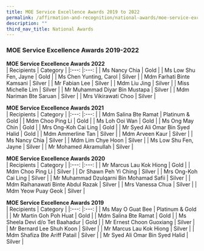 ```yaml
---
title: MOE Service Excellence Awards 2019 to 2022
permalink: /affirmation-and-recognition/national-awards/moe-service-excellence-awards-2019-to-2022/
description: ""
third_nav_title: National Awards
---
```

### MOE Service Excellence Awards 2019-2022

<b> MOE Service Excellence Awards 2022</b><br>
| Recipients 	| Category 	|
|:---:	|:---:	|
| Ms Nancy Chia 	| Gold 	|
| Ms Low Shu Fen, Jayne 	| Gold 	|
| Ms Chen Yunting, Carol	| Silver 	|
| Mdm Farhati Binte Kamsani 	| Silver 	|
| Mr Fabian Lee	| Silver 	|
| Mdm Liu Jing	| Silver 	|
| Miss Michelle Lim 	| Silver 	|
| Mr Muhammad Diyar Bin Mustapa 	| Silver 	|
| Mdm Nariman Bte Saruan 	| Silver 	|
| Mrs Vikirawati Choo 	| Silver 	|

<b> MOE Service Excellence Awards 2021</b><br>
| Recipients 	| Category 	|
|:---:	|:---:	|
| Mdm Salina Bte Ramat 	| Platinum &amp; Gold 	|
| Mdm Choo Ping Li	 	| Gold 	|
|  Ms Loh Ooi Wan 	| Gold 	|
|  Ms Ong May Chin 	| Gold 	|
| Mrs Ong-Koh Cai Ling  	| Gold 	|
|  Mr Syed Ali Omar Bin Syed Halid 	| Gold 	|
| Mdm Ammerline Tan  	| Silver 	|
| Mdm Arveen Kaur	  	| Silver 	|
|  Ms Nancy Chia	 	| Silver 	|
|  Mdm Lim Chye Hoon	 	| Silver 	|
|  Ms Low Shu Fen, Jayne  	| Silver 	|
|  Mr Mohamed Akramullah	 	| Silver 	|

<b>MOE Service Excellence Awards 2020</b><br>
| Recipients 	| Category 	|
|:---:	|:---:	|
| Mr Marcus Lau Kok Hiong 	| Gold 	|
| Mdm Choo Ping Li	 	| Silver 	|
| Dr Shawn Peh Yi Ching	  	|  Silver 	|
| Mrs Ong-Koh Cai Ling	  	|  Silver 	|
| Mr Muhammad Dzulqarni Bin Mohamad Safii  	|  Silver 	|
|  Mdm Raihanawati Binte Abdul Razak 	|  Silver 	|
| Mrs Vanessa Chua	  	|  Silver 	|
| Mdm Yeow Puay Geok  	|  Silver 	|

<b>MOE Service Excellence Awards 2019</b><br>
| Recipients 	| Category 	|
|:---:	|:---:	|
| Ms May O Guat Bee 	| Platinum &amp; Gold 	|
| Mr Martin Goh Poh Huat  	| Gold 	|
|  Mdm Salina Bte Ramat 	| Gold 	|
|  Ms Sheela Devi d/o Tet Baahadur 	| Gold 	|
|  Mr Ernest Choon Guoxiang 	| Silver 	|
|  Mr Bernard Lee Shuh Koon 	| Silver 	|
| Mr Marcus Lau Kok Hiong  	| Silver 	|
|  Mdm Shafiza Bte Ariff Patail 	| Silver 	|
|  Mr Syed Ali Omar Bin Syed Halid 	| Silver 	|